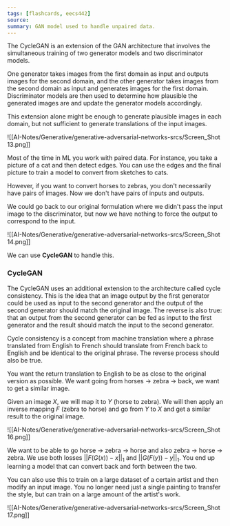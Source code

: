 ```yaml
---
tags: [flashcards, eecs442]
source:
summary: GAN model used to handle unpaired data.
---
```


The CycleGAN is an extension of the GAN architecture that involves the simultaneous training of two generator models and two discriminator models.

One generator takes images from the first domain as input and outputs images for the second domain, and the other generator takes images from the second domain as input and generates images for the first domain. Discriminator models are then used to determine how plausible the generated images are and update the generator models accordingly.

This extension alone might be enough to generate plausible images in each domain, but not sufficient to generate translations of the input images.

![[AI-Notes/Generative/generative-adversarial-networks-srcs/Screen_Shot 13.png]]

Most of the time in ML you work with paired data. For instance, you take a picture of a cat and then detect edges. You can use the edges and the final picture to train a model to convert from sketches to cats.

However, if you want to convert horses to zebras, you don't necessarily have pairs of images. Now we don't have pairs of inputs and outputs.

We could go back to our original formulation where we didn't pass the input image to the discriminator, but now we have nothing to force the output to correspond to the input.

![[AI-Notes/Generative/generative-adversarial-networks-srcs/Screen_Shot 14.png]]

We can use **CycleGAN** to handle this. 

### CycleGAN
The CycleGAN uses an additional extension to the architecture called cycle consistency. This is the idea that an image output by the first generator could be used as input to the second generator and the output of the second generator should match the original image. The reverse is also true: that an output from the second generator can be fed as input to the first generator and the result should match the input to the second generator.

Cycle consistency is a concept from machine translation where a phrase translated from English to French should translate from French back to English and be identical to the original phrase. The reverse process should also be true.

You want the return translation to English to be as close to the original version as possible. We want going from horses → zebra → back, we want to get a similar image.

Given an image $X$, we will map it to $Y$ (horse to zebra). We will then apply an inverse mapping $F$ (zebra to horse) and go from $Y$ to $X$ and get a similar result to the original image.

![[AI-Notes/Generative/generative-adversarial-networks-srcs/Screen_Shot 16.png]]

We want to be able to go horse → zebra → horse and also zebra → horse → zebra. We use both losses $||F(G(x)) - x||_1$ and $||G(F(y)) - y||_1$. You end up learning a model that can convert back and forth between the two.

You can also use this to train on a large dataset of a certain artist and then modify an input image. You no longer need just a single painting to transfer the style, but can train on a large amount of the artist's work.

![[AI-Notes/Generative/generative-adversarial-networks-srcs/Screen_Shot 17.png]]

